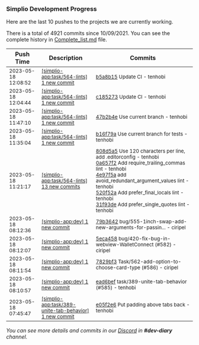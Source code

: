 
### Simplio Development Progress

Here are the last 10 pushes to the projects we are currently working.

There is a total of 4921 commits since 10/09/2021. You can see the complete history in
 [Complete_list.md](Complete_list.md) file.

| Push Time | Description | Commits |
| --- | --- | --- |
| <sub>2023-05-18 12:08:52</sub> | <sub>[[simplio-app:task/564\-lints] 1 new commit](https://github.com/SimplioOfficial/simplio-app/commit/b5a8b152448647db171c51ae404651ae3fd761ef)</sub> | <sub>[b5a8b15](https://github.com/SimplioOfficial/simplio-app/commit/b5a8b152448647db171c51ae404651ae3fd761ef) Update CI - tenhobi</sub> |
| <sub>2023-05-18 12:04:44</sub> | <sub>[[simplio-app:task/564\-lints] 1 new commit](https://github.com/SimplioOfficial/simplio-app/commit/c185273a7bdfc933dd63d860bfdee164eec6f7b5)</sub> | <sub>[c185273](https://github.com/SimplioOfficial/simplio-app/commit/c185273a7bdfc933dd63d860bfdee164eec6f7b5) Update CI - tenhobi</sub> |
| <sub>2023-05-18 11:47:10</sub> | <sub>[[simplio-app:task/564\-lints] 1 new commit](https://github.com/SimplioOfficial/simplio-app/commit/47b2b4eb6d8d306bd9451d0d86fbbaf7ceae6c59)</sub> | <sub>[47b2b4e](https://github.com/SimplioOfficial/simplio-app/commit/47b2b4eb6d8d306bd9451d0d86fbbaf7ceae6c59) Use current branch - tenhobi</sub> |
| <sub>2023-05-18 11:35:04</sub> | <sub>[[simplio-app:task/564\-lints] 1 new commit](https://github.com/SimplioOfficial/simplio-app/commit/b16f79afedb7cf61c753b338be1650c2136e20b9)</sub> | <sub>[b16f79a](https://github.com/SimplioOfficial/simplio-app/commit/b16f79afedb7cf61c753b338be1650c2136e20b9) Use current branch for tests - tenhobi</sub> |
| <sub>2023-05-18 11:21:17</sub> | <sub>[[simplio-app:task/564\-lints] 13 new commits](https://github.com/SimplioOfficial/simplio-app/compare/808d5a5b0abd^...9e70c93c7230)</sub> | <sub>[808d5a5](https://github.com/SimplioOfficial/simplio-app/commit/808d5a5b0abddb9a18858e81049e61ef835737ae) Use 120 characters per line, add .editorconfig - tenhobi<br>[0a657f2](https://github.com/SimplioOfficial/simplio-app/commit/0a657f2f1ea4268d9cf1d2768b5669bbd53fdfea) Add require_trailing_commas lint - tenhobi<br>[4e97f5a](https://github.com/SimplioOfficial/simplio-app/commit/4e97f5a64cbd43f5114c434c072137816f7bd9ad) add avoid_redundant_argument_values lint - tenhobi<br>[520f52a](https://github.com/SimplioOfficial/simplio-app/commit/520f52a17ccbf53826c66177fe092f15a106bfbd) Add prefer_final_locals lint - tenhobi<br>[31f93de](https://github.com/SimplioOfficial/simplio-app/commit/31f93debbab120e1ec7caaef36202fdd09f6e5e2) Add prefer_single_quotes lint - tenhobi</sub> |
| <sub>2023-05-18 08:12:36</sub> | <sub>[[simplio-app:dev] 1 new commit](https://github.com/SimplioOfficial/simplio-app/commit/79b364222441177273109c1b4998bcf7f3197422)</sub> | <sub>[79b3642](https://github.com/SimplioOfficial/simplio-app/commit/79b364222441177273109c1b4998bcf7f3197422) bug/555-1inch-swap-add-new-arguments-for-passin... - ciripel</sub> |
| <sub>2023-05-18 08:12:07</sub> | <sub>[[simplio-app:dev] 1 new commit](https://github.com/SimplioOfficial/simplio-app/commit/5eca4581db8a54b16ec16985a65c20212b40aa14)</sub> | <sub>[5eca458](https://github.com/SimplioOfficial/simplio-app/commit/5eca4581db8a54b16ec16985a65c20212b40aa14) bug/420-fix-bug-in-webview-WalletConnect (#582) - ciripel</sub> |
| <sub>2023-05-18 08:11:54</sub> | <sub>[[simplio-app:dev] 1 new commit](https://github.com/SimplioOfficial/simplio-app/commit/7829bf380f7da6a76f799e5581941a9451c7d2b7)</sub> | <sub>[7829bf3](https://github.com/SimplioOfficial/simplio-app/commit/7829bf380f7da6a76f799e5581941a9451c7d2b7) Task/562-add-option-to-choose-card-type (#586) - ciripel</sub> |
| <sub>2023-05-18 08:10:57</sub> | <sub>[[simplio-app:dev] 1 new commit](https://github.com/SimplioOfficial/simplio-app/commit/ead6bef63aa424a1f66a96de97c4bf53eb6c0276)</sub> | <sub>[ead6bef](https://github.com/SimplioOfficial/simplio-app/commit/ead6bef63aa424a1f66a96de97c4bf53eb6c0276) task/389-unite-tab-behavior (#585) - tenhobi</sub> |
| <sub>2023-05-18 07:45:47</sub> | <sub>[[simplio-app:task/389\-unite\-tab\-behavior] 1 new commit](https://github.com/SimplioOfficial/simplio-app/commit/e05f2e6a591a7fc2d01321c3794524ef2b5e3c84)</sub> | <sub>[e05f2e6](https://github.com/SimplioOfficial/simplio-app/commit/e05f2e6a591a7fc2d01321c3794524ef2b5e3c84) Put padding above tabs back - tenhobi</sub> |

_You can see more details and commits in our [Discord](https://discord.gg/aKhjuwZmdP) in **#dev-diary** channel._
